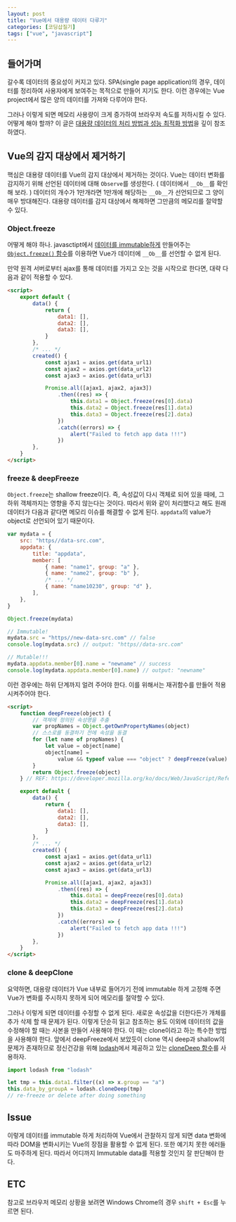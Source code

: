 ```yaml
---
layout: post
title: "Vue에서 대용량 데이터 다루기"
categories: [코딩삽질기]
tags: ["vue", "javascript"]
---
```


## 들어가며

갈수록 데이터의 중요성이 커지고 있다. SPA(single page application)의 경우, 데이터를 정리하여 사용자에게 보여주는 목적으로 만들어 지기도 한다. 이런 경우에는 Vue project에서 많은 양의 데이터를 가져와 다루어야 한다.

그러나 이렇게 되면 메모리 사용량이 크게 증가하여 브라우저 속도를 저하시킬 수 있다. 어떻게 해야 할까? 이 글은 [대용량 데이터의 처리 방법과 성능 최적화 방법](https://kdydesign.github.io/2019/04/10/vuejs-performance.html#introduction)을 깊이 참조하였다.

## Vue의 감지 대상에서 제거하기

핵심은 대용량 데이터를 Vue의 감지 대상에서 제거하는 것이다. Vue는 데이터 변화를 감지하기 위해 선언된 데이터에 대해 `Observe`를 생성한다. ( 데이터에서 `__Ob__`를 확인해 보라. ) 데이터의 개수가 1만개라면 1만개에 해당하는 `__Ob__`가 선언되므로 그 양이 매우 방대해진다. 대용량 데이터를 감지 대상에서 해제하면 그만큼의 메모리를 절약할 수 있다.

### Object.freeze

어떻게 해야 하나. javasctipt에서 [데이터를 immutable하게](https://ko.wikipedia.org/wiki/%EB%B6%88%EB%B3%80%EA%B0%9D%EC%B2%B4) 만들어주는 [`Object.freeze()` 함수](https://developer.mozilla.org/ko/docs/Web/JavaScript/Reference/Global_Objects/Object/freeze)를 이용하면 Vue가 데이터에 `__Ob__`를 선언할 수 없게 된다.

만약 원격 서버로부터 ajax를 통해 데이터를 가지고 오는 것을 시작으로 한다면, 대략 다음과 같이 적용할 수 있다.

```html
<script>
    export default {
        data() {
            return {
                data1: [],
                data2: [],
                data3: [],
            }
        },
        /* ... */
        created() {
            const ajax1 = axios.get(data_url1)
            const ajax2 = axios.get(data_url2)
            const ajax3 = axios.get(data_url3)

            Promise.all([ajax1, ajax2, ajax3])
                .then((res) => {
                    this.data1 = Object.freeze(res[0].data)
                    this.data2 = Object.freeze(res[1].data)
                    this.data3 = Object.freeze(res[2].data)
                })
                .catch((errors) => {
                    alert("Failed to fetch app data !!!")
                })
        },
    }
</script>
```

### freeze & deepFreeze

`Object.freeze`는 shallow freeze이다. 즉, 속성값이 다시 객체로 되어 있을 때에, 그 하위 객체까지는 영향을 주지 않는다는 것이다. 따라서 위와 같이 처리했다고 해도 원래 데이터가 다음과 같다면 메모리 이슈를 해결할 수 없게 된다. `appdata`의 value가 object로 선언되어 있기 때문이다.

```js
var mydata = {
    src: "https//data-src.com",
    appdata: {
        title: "appdata",
        member: [
            { name: "name1", group: "a" },
            { name: "name2", group: "b" },
            /* ... */
            { name: "name10230", group: "d" },
        ],
    },
}

Object.freeze(mydata)

// Immutable!
mydata.src = "https//new-data-src.com" // false
console.log(mydata.src) // output: "https//data-src.com"

// Mutable!!!
mydata.appdata.member[0].name = "newname" // success
console.log(mydata.appdata.member[0].name) // output: "newname"
```

이런 경우에는 하위 단계까지 얼려 주어야 한다. 이를 위해서는 재귀함수를 만들어 적용시켜주어야 한다.

```html
<script>
    function deepFreeze(object) {
        // 객체에 정의된 속성명을 추출
        var propNames = Object.getOwnPropertyNames(object)
        // 스스로를 동결하기 전에 속성을 동결
        for (let name of propNames) {
            let value = object[name]
            object[name] =
                value && typeof value === "object" ? deepFreeze(value) : value
        }
        return Object.freeze(object)
    } // REF: https://developer.mozilla.org/ko/docs/Web/JavaScript/Reference/Global_Objects/Object/freeze

    export default {
        data() {
            return {
                data1: [],
                data2: [],
                data3: [],
            }
        },
        /* ... */
        created() {
            const ajax1 = axios.get(data_url1)
            const ajax2 = axios.get(data_url2)
            const ajax3 = axios.get(data_url3)

            Promise.all([ajax1, ajax2, ajax3])
                .then((res) => {
                    this.data1 = deepFreeze(res[0].data)
                    this.data2 = deepFreeze(res[1].data)
                    this.data3 = deepFreeze(res[2].data)
                })
                .catch((errors) => {
                    alert("Failed to fetch app data !!!")
                })
        },
    }
</script>
```

### clone & deepClone

요약하면, 대용량 데이터가 Vue 내부로 들어가기 전에 immutable 하게 고정해 주면 Vue가 변화를 주시하지 못하게 되어 메모리를 절약할 수 있다.

그러나 이렇게 되면 데이터를 수정할 수 없게 된다. 새로운 속성값을 더한다든가 개체를 추가 삭제 할 때 문제가 된다. 이렇게 단순히 읽고 참조하는 용도 이외에 데이터의 값을 수정해야 할 때는 사본을 만들어 사용해야 한다. 이 때는 clone이라고 하는 특수한 방법을 사용해야 한다. 앞에서 deepFreeze에서 보았듯이 clone 역시 deep과 shallow의 문제가 존재하므로 정신건강을 위해 [lodash](https://lodash.com/)에서 제공하고 있는 [cloneDeep 함수](https://lodash.com/docs/4.17.15#cloneDeep)를 사용하자.

```javascript
import lodash from "lodash"

let tmp = this.data1.filter((x) => x.group == "a")
this.data_by_groupA = lodash.cloneDeep(tmp)
// re-freeze or delete after doing something
```

## Issue

이렇게 데이터를 immutable 하게 처리하여 Vue에서 관찰하지 않게 되면 data 변화에 따라 DOM을 변화시키는 Vue의 장점을 활용할 수 없게 된다. 또한 예기치 못한 에러들도 마주하게 된다. 따라서 어디까지 Immutable data를 적용할 것인지 잘 판단해야 한다.

## ETC

참고로 브라우저 메모리 상황을 보려면 Windows Chrome의 경우 `shift + Esc`를 누르면 된다.
